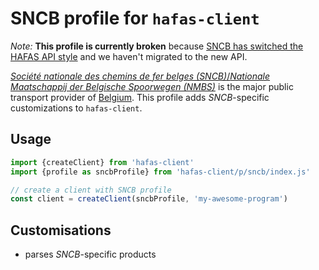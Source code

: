 # SNCB profile for `hafas-client`

*Note:* **This profile is currently broken** because [SNCB has switched the HAFAS API style](https://github.com/public-transport/hafas-client/issues/284) and we haven't migrated to the new API.

[*Société nationale des chemins de fer belges (SNCB)*/*Nationale Maatschappij der Belgische Spoorwegen (NMBS)*](https://en.wikipedia.org/wiki/National_Railway_Company_of_Belgium) is the major public transport provider of [Belgium](https://en.wikipedia.org/wiki/Belgium). This profile adds *SNCB*-specific customizations to `hafas-client`.

## Usage

```js
import {createClient} from 'hafas-client'
import {profile as sncbProfile} from 'hafas-client/p/sncb/index.js'

// create a client with SNCB profile
const client = createClient(sncbProfile, 'my-awesome-program')
```


## Customisations

- parses *SNCB*-specific products
